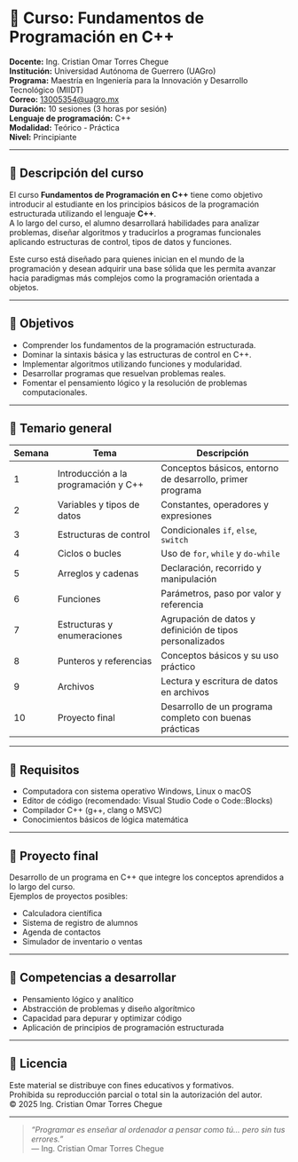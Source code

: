 # 🧠 Curso: Fundamentos de Programación en C++

**Docente:** Ing. Cristian Omar Torres Chegue  
**Institución:** Universidad Autónoma de Guerrero (UAGro)  
**Programa:** Maestría en Ingeniería para la Innovación y Desarrollo Tecnológico (MIIDT)  
**Correo:** [13005354@uagro.mx](mailto:13005354@uagro.mx)  
**Duración:** 10 sesiones (3 horas por sesión)  
**Lenguaje de programación:** C++  
**Modalidad:** Teórico - Práctica  
**Nivel:** Principiante  

---

## 📘 Descripción del curso

El curso **Fundamentos de Programación en C++** tiene como objetivo introducir al estudiante en los principios básicos de la programación estructurada utilizando el lenguaje **C++**.  
A lo largo del curso, el alumno desarrollará habilidades para analizar problemas, diseñar algoritmos y traducirlos a programas funcionales aplicando estructuras de control, tipos de datos y funciones.

Este curso está diseñado para quienes inician en el mundo de la programación y desean adquirir una base sólida que les permita avanzar hacia paradigmas más complejos como la programación orientada a objetos.

---

## 🎯 Objetivos

- Comprender los fundamentos de la programación estructurada.  
- Dominar la sintaxis básica y las estructuras de control en C++.  
- Implementar algoritmos utilizando funciones y modularidad.  
- Desarrollar programas que resuelvan problemas reales.  
- Fomentar el pensamiento lógico y la resolución de problemas computacionales.  

---

## 🧩 Temario general

| Semana | Tema | Descripción |
|--------|------|-------------|
| 1 | Introducción a la programación y C++ | Conceptos básicos, entorno de desarrollo, primer programa |
| 2 | Variables y tipos de datos | Constantes, operadores y expresiones |
| 3 | Estructuras de control | Condicionales `if`, `else`, `switch` |
| 4 | Ciclos o bucles | Uso de `for`, `while` y `do-while` |
| 5 | Arreglos y cadenas | Declaración, recorrido y manipulación |
| 6 | Funciones | Parámetros, paso por valor y referencia |
| 7 | Estructuras y enumeraciones | Agrupación de datos y definición de tipos personalizados |
| 8 | Punteros y referencias | Conceptos básicos y su uso práctico |
| 9 | Archivos | Lectura y escritura de datos en archivos |
| 10 | Proyecto final | Desarrollo de un programa completo con buenas prácticas |

---

## 🧮 Requisitos

- Computadora con sistema operativo Windows, Linux o macOS  
- Editor de código (recomendado: Visual Studio Code o Code::Blocks)  
- Compilador C++ (g++, clang o MSVC)  
- Conocimientos básicos de lógica matemática  

---


## 🚀 Proyecto final

Desarrollo de un programa en C++ que integre los conceptos aprendidos a lo largo del curso.  
Ejemplos de proyectos posibles:
- Calculadora científica  
- Sistema de registro de alumnos  
- Agenda de contactos  
- Simulador de inventario o ventas  

---

## 🧠 Competencias a desarrollar

- Pensamiento lógico y analítico  
- Abstracción de problemas y diseño algorítmico  
- Capacidad para depurar y optimizar código  
- Aplicación de principios de programación estructurada  

---

## 🧾 Licencia

Este material se distribuye con fines educativos y formativos.  
Prohibida su reproducción parcial o total sin la autorización del autor.  
© 2025 Ing. Cristian Omar Torres Chegue

---

> _“Programar es enseñar al ordenador a pensar como tú… pero sin tus errores.”_  
> — Ing. Cristian Omar Torres Chegue
